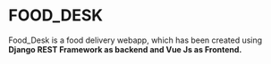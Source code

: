 # FOOD_DESK

Food_Desk is a food delivery webapp, which has been created using <b>Django REST Framework<b> as backend and <b>Vue Js<b> as Frontend.
